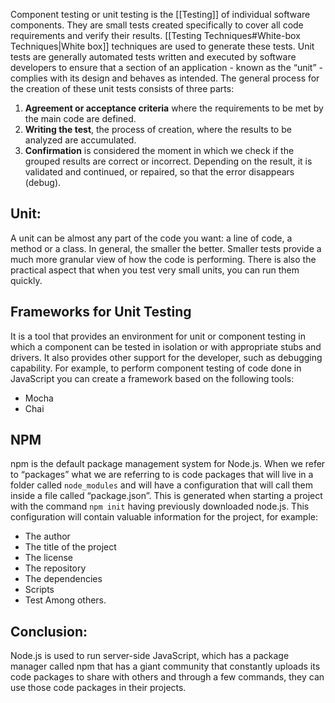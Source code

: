 Component testing or unit testing is the [[Testing]] of individual software components. They are small tests created specifically to cover all code requirements and verify their results. [[Testing Techniques#White-box Techniques|White box]] techniques are used to generate these tests.
Unit tests are generally automated tests written and executed by software developers to ensure that a section of an application - known as the “unit” - complies with its design and behaves as intended.
The general process for the creation of these unit tests consists of three parts:
1. **Agreement or acceptance criteria** where the requirements to be met by the main code are defined.
2. **Writing the test**, the process of creation, where the results to be analyzed are accumulated.
3. **Confirmation** is considered the moment in which we check if the grouped results are correct or incorrect. Depending on the result, it is validated and continued, or repaired, so that the error disappears (debug).
## Unit:
A unit can be almost any part of the code you want: a line of code, a method or a class. In general, the smaller the better. Smaller tests provide a much more granular view of how the code is performing. There is also the practical aspect that when you test very small units, you can run them quickly.
## Frameworks for Unit Testing
It is a tool that provides an environment for unit or component testing in which a component can be tested in isolation or with appropriate stubs and drivers. It also provides other support for the developer, such as debugging capability.
For example, to perform component testing of code done in JavaScript you can create a framework based on the following tools:
- Mocha
- Chai
## NPM
npm is the default package management system for Node.js. When we refer to “packages” what we are referring to is code packages that will live in a folder called `node_modules` and will have a configuration that will call them inside a file called “package.json”.
This is generated when starting a project with the command `npm init` having previously downloaded node.js.
This configuration will contain valuable information for the project, for example:
- The author
- The title of the project
- The license
- The repository
- The dependencies
- Scripts
- Test
Among others.
## Conclusion:
Node.js is used to run server-side JavaScript, which has a package manager called npm that has a giant community that constantly uploads its code packages to share with others and through a few commands, they can use those code packages in their projects.